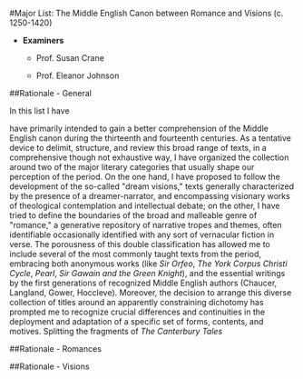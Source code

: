 #Major List: The Middle English Canon between Romance and Visions (c. 1250-1420)

- __Examiners__

	- Prof. Susan Crane

	- Prof. Eleanor Johnson

##Rationale - General

In this list I have  

 have primarily intended to gain a better comprehension of the Middle English canon during the thirteenth and fourteenth centuries. As a tentative device to delimit, structure, and review this broad range of texts, in a comprehensive though not exhaustive way, I have organized the collection around two of the major literary categories that usually shape our perception of the period. On the one hand, I have proposed to follow the development of the so-called "dream visions," texts generally characterized by the presence of a dreamer-narrator, and encompassing visionary works of theological contemplation and intellectual debate; on the other, I have tried to define the boundaries of the broad and malleable genre of "romance," a generative repository of narrative tropes and themes, often identifiable  occasionally identified with any sort of vernacular fiction in verse. The porousness of this double classification has allowed me to include several of the most commonly taught texts from the period, embracing both anonymous works (like _Sir Orfeo_, _The York Corpus Christi Cycle_, _Pearl_, _Sir Gawain and the Green Knight_), and the essential writings by the first generations of recognized Middle English authors (Chaucer, Langland, Gower, Hoccleve). Moreover, the decision to arrange this diverse collection of titles around an apparently constraining dichotomy has prompted me to recognize crucial differences and continuities in the deployment and adaptation of a specific set of forms, contents, and motives. Splitting the fragments of _The Canterbury Tales_ 

##Rationale - Romances

##Rationale - Visions


